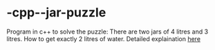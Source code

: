 # -cpp--jar-puzzle
Program in c++ to solve the puzzle: There are two jars of 4 litres and 3 litres. How to get exactly 2 litres of water. Detailed explaination [here](https://sujeetpal.in/blog/2022/05/15/c-get-2-litres-from-4-litres-and-3-litres-of-jar-puzzle/)
